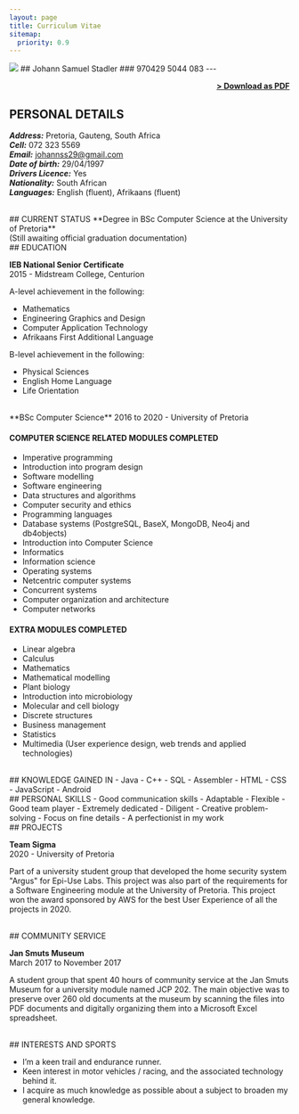 ```yaml
---
layout: page
title: Curriculum Vitae
sitemap:
  priority: 0.9
---
```


<img src="{{ '/assets/img/profile.jpg' | prepend: site.baseurl }}" id="about-img">
## Johann Samuel Stadler
### 970429 5044 083
---

<span style="float: right; "><a href="{{ '/assets/Johann Stadler Curriculum Vitae.pdf' | prepend: site.baseurl }}"><strong>> Download as PDF</strong></a> </span>
<br>

## PERSONAL DETAILS

***Address:***  Pretoria, Gauteng, South Africa <br/>
***Cell:***  072 323 5569 <br/>
***Email:***  johannss29@gmail.com <br/>
***Date of birth:***  29/04/1997 <br/>
***Drivers Licence:***  Yes <br/>
***Nationality:***  South African <br/>
***Languages:***  English (fluent), Afrikaans (fluent)

<br/>
## CURRENT STATUS
**Degree in BSc Computer Science at the University of Pretoria** <br/>
(Still awaiting official graduation documentation)

<br/>
## EDUCATION

**IEB National Senior Certificate**  
2015 - Midstream College, Centurion

A-level achievement in the following: 
- Mathematics
- Engineering Graphics and Design
- Computer Application Technology
- Afrikaans First Additional Language 

B-level achievement in the following: 
- Physical Sciences
- English Home Language
- Life Orientation

<br/>
**BSc Computer Science**  
2016 to 2020 - University of Pretoria

#### COMPUTER SCIENCE RELATED MODULES COMPLETED
- Imperative programming
- Introduction into program design 
- Software modelling 
- Software engineering 
- Data structures and algorithms 
- Computer security and ethics 
- Programming languages 
- Database systems (PostgreSQL, BaseX, MongoDB, Neo4j and db4objects) 
- Introduction into Computer Science 
- Informatics 
- Information science 
- Operating systems 
- Netcentric computer systems 
- Concurrent systems 
- Computer organization and architecture 
- Computer networks

#### EXTRA MODULES COMPLETED
- Linear algebra
- Calculus
- Mathematics
- Mathematical modelling
- Plant biology
- Introduction into microbiology
- Molecular and cell biology
- Discrete structures
- Business management
- Statistics
- Multimedia (User experience design, web trends and applied technologies)

<br/>
## KNOWLEDGE GAINED IN
- Java
- C++
- SQL
- Assembler
- HTML
- CSS
- JavaScript
- Android

<br/>
## PERSONAL SKILLS
- Good communication skills
- Adaptable
- Flexible
- Good team player
- Extremely dedicated
- Diligent
- Creative problem-solving
- Focus on fine details
- A perfectionist in my work

<br/>
## PROJECTS

**Team Sigma**<br/>
2020 - University of Pretoria

Part of a university student group that developed the home security system "Argus" for Epi-Use Labs. This project was also part of the requirements for a Software Engineering module at the University of Pretoria. This project won the award sponsored by AWS for the best User Experience of all the projects in 2020.

<br/>
## COMMUNITY SERVICE

**Jan Smuts Museum**  
March 2017 to November 2017 

A student group that spent 40 hours of community service at the Jan Smuts Museum for a university module named JCP 202. The main objective was to preserve over 260 old documents at the museum by scanning the files into PDF documents and digitally organizing them into a Microsoft Excel spreadsheet.

<br/>
## INTERESTS AND SPORTS

-  I’m a keen trail and endurance runner.
-  Keen interest in motor vehicles / racing, and the associated technology behind it.
-  I acquire as much knowledge as possible about a subject to broaden my general knowledge.


